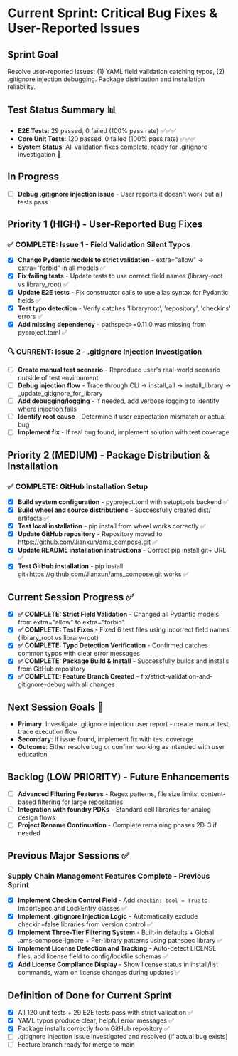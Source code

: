 # Current Sprint: Critical Bug Fixes & User-Reported Issues

## Sprint Goal
Resolve user-reported issues: (1) YAML field validation catching typos, (2) .gitignore injection debugging. Package distribution and installation reliability.

## Test Status Summary 📊  
- **E2E Tests**: 29 passed, 0 failed (100% pass rate) ✅✅✅
- **Core Unit Tests**: 120 passed, 0 failed (100% pass rate) ✅✅✅
- **System Status**: All validation fixes complete, ready for .gitignore investigation 🎯

## In Progress  
- [ ] **Debug .gitignore injection issue** - User reports it doesn't work but all tests pass

## Priority 1 (HIGH) - User-Reported Bug Fixes

### ✅ COMPLETE: Issue 1 - Field Validation Silent Typos
- [x] **Change Pydantic models to strict validation** - extra="allow" → extra="forbid" in all models ✅
- [x] **Fix failing tests** - Update tests to use correct field names (library-root vs library_root) ✅  
- [x] **Update E2E tests** - Fix constructor calls to use alias syntax for Pydantic fields ✅
- [x] **Test typo detection** - Verify catches 'libraryroot', 'repository', 'checkins' errors ✅
- [x] **Add missing dependency** - pathspec>=0.11.0 was missing from pyproject.toml ✅

### 🔍 CURRENT: Issue 2 - .gitignore Injection Investigation
- [ ] **Create manual test scenario** - Reproduce user's real-world scenario outside of test environment
- [ ] **Debug injection flow** - Trace through CLI → install_all → install_library → _update_gitignore_for_library
- [ ] **Add debugging/logging** - If needed, add verbose logging to identify where injection fails
- [ ] **Identify root cause** - Determine if user expectation mismatch or actual bug
- [ ] **Implement fix** - If real bug found, implement solution with test coverage

## Priority 2 (MEDIUM) - Package Distribution & Installation

### ✅ COMPLETE: GitHub Installation Setup
- [x] **Build system configuration** - pyproject.toml with setuptools backend ✅
- [x] **Build wheel and source distributions** - Successfully created dist/ artifacts ✅
- [x] **Test local installation** - pip install from wheel works correctly ✅
- [x] **Update GitHub repository** - Repository moved to https://github.com/Jianxun/ams_compose.git ✅
- [x] **Update README installation instructions** - Correct pip install git+ URL ✅
- [x] **Test GitHub installation** - pip install git+https://github.com/Jianxun/ams_compose.git works ✅

## Current Session Progress ✅
- [x] **✅ COMPLETE: Strict Field Validation** - Changed all Pydantic models from extra="allow" to extra="forbid"
- [x] **✅ COMPLETE: Test Fixes** - Fixed 6 test files using incorrect field names (library_root vs library-root)
- [x] **✅ COMPLETE: Typo Detection Verification** - Confirmed catches common typos with clear error messages
- [x] **✅ COMPLETE: Package Build & Install** - Successfully builds and installs from GitHub repository
- [x] **✅ COMPLETE: Feature Branch Created** - fix/strict-validation-and-gitignore-debug with all changes

## Next Session Goals 🎯
- **Primary**: Investigate .gitignore injection user report - create manual test, trace execution flow
- **Secondary**: If issue found, implement fix with test coverage
- **Outcome**: Either resolve bug or confirm working as intended with user education

## Backlog (LOW PRIORITY) - Future Enhancements  
- [ ] **Advanced Filtering Features** - Regex patterns, file size limits, content-based filtering for large repositories
- [ ] **Integration with foundry PDKs** - Standard cell libraries for analog design flows
- [ ] **Project Rename Continuation** - Complete remaining phases 2D-3 if needed

## Previous Major Sessions ✅

### Supply Chain Management Features Complete - Previous Sprint
- [x] **Implement Checkin Control Field** - Add `checkin: bool = True` to ImportSpec and LockEntry classes ✅
- [x] **Implement .gitignore Injection Logic** - Automatically exclude checkin=false libraries from version control ✅
- [x] **Implement Three-Tier Filtering System** - Built-in defaults + Global .ams-compose-ignore + Per-library patterns using pathspec library ✅
- [x] **Implement License Detection and Tracking** - Auto-detect LICENSE files, add license field to config/lockfile schemas ✅
- [x] **Add License Compliance Display** - Show license status in install/list commands, warn on license changes during updates ✅

## Definition of Done for Current Sprint
- [x] All 120 unit tests + 29 E2E tests pass with strict validation ✅
- [x] YAML typos produce clear, helpful error messages ✅  
- [x] Package installs correctly from GitHub repository ✅
- [ ] .gitignore injection issue investigated and resolved (if actual bug exists)
- [ ] Feature branch ready for merge to main